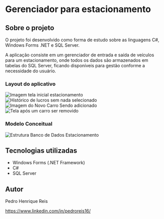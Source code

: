 # Gerenciador para estacionamento

## Sobre o projeto
O projeto foi desenvolvido como forma de estudo sobre as linguagens C#, Windows Forms .NET e SQL Server.

A aplicação consiste em um gerenciador de entrada e saída de veículos para um estacionamento, onde todos os dados são armazenados em tabelas do SQL Server, ficando disponíveis para gestão conforme a necessidade do usuário.

### Layout do aplicativo
![Imagem tela inicial estacionamento](https://user-images.githubusercontent.com/114626303/213771702-d82ef416-0d36-4e2d-b7c2-2cd37b2aae57.png)
![Histórico de lucros sem nada selecionado](https://user-images.githubusercontent.com/114626303/213771812-21c42b3b-5657-4dde-b181-51078af8fb57.png)
![Imagem do Novo Carro Sendo adicionado](https://user-images.githubusercontent.com/114626303/213771950-eca9803d-d8b1-4a4a-8ca6-5defe83b1cd0.png)
![Tela após um carro ser removido ](https://user-images.githubusercontent.com/114626303/213776212-5109cf29-50ee-422f-858f-e5f364a86114.png)

### Modelo Conceitual
![Estrutura Banco de Dados Estacionamento](https://user-images.githubusercontent.com/114626303/213771492-bde60947-0c2b-4ce1-aec4-9cf6282041b4.png)

## Tecnologias utilizadas
<ul>
<li>Windows Forms (.NET Framework)</li>
<li>C#</li>
<li>SQL Server</li>
</ul>

## Autor
Pedro Henrique Reis

<a href="https://www.linkedin.com/in/pedroreis16/">https://www.linkedin.com/in/pedroreis16/</a>
